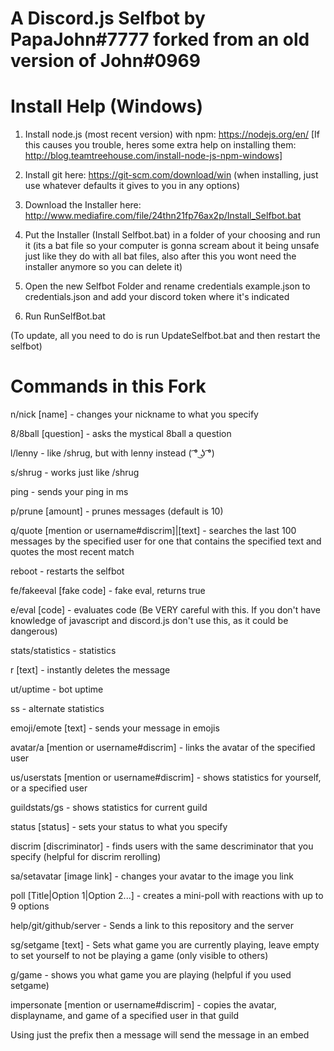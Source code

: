 # A Discord.js Selfbot by PapaJohn#7777 forked from an old version of John#0969

# Install Help (Windows)

1. Install node.js (most recent version) with npm: https://nodejs.org/en/ [If this causes you trouble, heres some extra help on installing them: http://blog.teamtreehouse.com/install-node-js-npm-windows]

2. Install git here: https://git-scm.com/download/win (when installing, just use whatever defaults it gives to you in any options)

3. Download the Installer here: http://www.mediafire.com/file/24thn21fp76ax2p/Install_Selfbot.bat

4. Put the Installer (Install Selfbot.bat) in a folder of your choosing and run it (its a bat file so your computer is gonna scream about it being unsafe just like they do with all bat files, also after this you wont need the installer anymore so you can delete it)

5. Open the new Selfbot Folder and rename credentials example.json to credentials.json and add your discord token where it's indicated

6. Run RunSelfBot.bat

(To update, all you need to do is run UpdateSelfbot.bat and then restart the selfbot)

# Commands in this Fork

n/nick [name] - changes your nickname to what you specify

8/8ball [question] - asks the mystical 8ball a question

l/lenny - like /shrug, but with lenny instead ( ͡° ͜ʖ ͡°)

s/shrug - works just like /shrug

ping - sends your ping in ms

p/prune [amount] - prunes messages (default is 10)

q/quote [mention or username#discrim]|[text] - searches the last 100 messages by the specified user for one that contains the specified text and quotes the most recent match

reboot - restarts the selfbot

fe/fakeeval [fake code] - fake eval, returns true

e/eval [code] - evaluates code (Be VERY careful with this. If you don't have knowledge of javascript and discord.js don't use this, as it could be dangerous)

stats/statistics - statistics

r [text] - instantly deletes the message

ut/uptime - bot uptime

ss - alternate statistics

emoji/emote [text] - sends your message in emojis

avatar/a [mention or username#discrim] - links the avatar of the specified user

us/userstats [mention or username#discrim] - shows statistics for yourself, or a specified user

guildstats/gs - shows statistics for current guild

status [status] - sets your status to what you specify

discrim [discriminator] - finds users with the same descriminator that you specify (helpful for discrim rerolling)

sa/setavatar [image link] - changes your avatar to the image you link

poll [Title|Option 1|Option 2...] - creates a mini-poll with reactions with up to 9 options

help/git/github/server - Sends a link to this repository and the server

sg/setgame [text] - Sets what game you are currently playing, leave empty to set yourself to not be playing a game (only visible to others)

g/game - shows you what game you are playing (helpful if you used setgame)

impersonate [mention or username#discrim] - copies the avatar, displayname, and game of a specified user in that guild

Using just the prefix then a message will send the message in an embed
